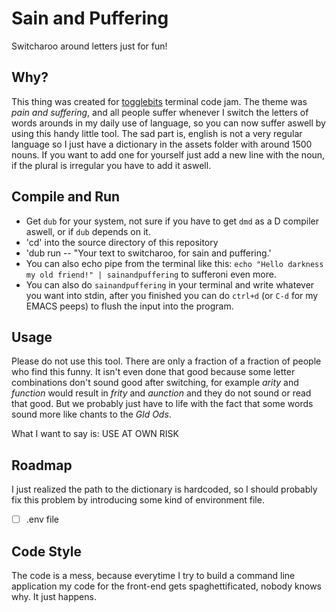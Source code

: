 # Sain and Puffering
Switcharoo around letters just for fun!

## Why?
This thing was created for [togglebits](https://www.twitch.tv/togglebit) terminal code jam. The theme was *pain and suffering*, and all people suffer whenever I switch the letters of words arounds in my daily use of language, so you can now suffer aswell by using this handy little tool. The sad part is, english is not a very regular language so I just have a dictionary in the assets folder with around 1500 nouns. If you want to add one for yourself just add a new line with the noun, if the plural is irregular you have to add it aswell.

## Compile and Run
- Get `dub` for your system, not sure if you have to get `dmd` as a D compiler aswell, or if `dub` depends on it.
- 'cd' into the source directory of this repository
- 'dub run -- "Your text to switcharoo, for sain and puffering.'
- You can also echo pipe from the terminal like this: `echo "Hello darkness my old friend!" | sainandpuffering` to sufferoni even more.
- You can also do `sainandpuffering` in your terminal and write whatever you want into stdin, after you finished you can do `ctrl+d` (or `C-d` for my EMACS peeps) to flush the input into the program.

## Usage
Please do not use this tool. There are only a fraction of a fraction of people who find this funny. It isn't even done that good because some letter combinations don't sound good after switching, for example *arity* and *function* would result in *frity* and *aunction* and they do not sound or read that good. But we probably just have to life with the fact that some words sound more like chants to the *Gld Ods*.

What I want to say is: USE AT OWN RISK

## Roadmap
I just realized the path to the dictionary is hardcoded, so I should probably fix this problem by introducing some kind of environment file.

- [ ] .env file 

## Code Style
The code is a mess, because everytime I try to build a command line application my code for the front-end gets spaghettificated, nobody knows why. It just happens.
